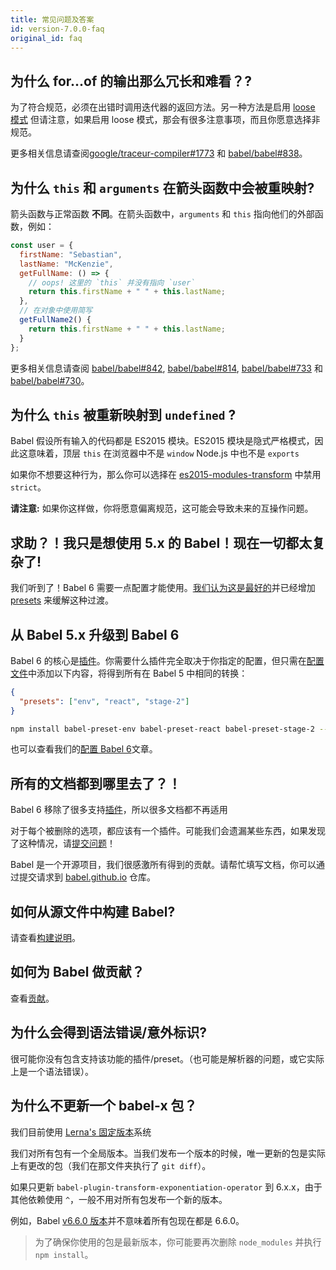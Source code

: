 ```yaml
---
title: 常见问题及答案
id: version-7.0.0-faq
original_id: faq
---
```


## 为什么 for...of 的输出那么冗长和难看？?

为了符合规范，必须在出错时调用迭代器的返回方法。另一种方法是启用 [loose 模式](plugin-transform-es2015-for-of.md#loose) 但请注意，如果启用 loose 模式，那会有很多注意事项，而且你愿意选择非规范。

更多相关信息请查阅[google/traceur-compiler#1773](https://github.com/google/traceur-compiler/issues/1773) 和
[babel/babel#838](https://github.com/babel/babel/issues/838)。

## 为什么 `this` 和 `arguments` 在箭头函数中会被重映射?

箭头函数与正常函数 **不同**。在箭头函数中，`arguments` 和 `this` 指向他们的外部函数，例如：

```javascript
const user = {
  firstName: "Sebastian",
  lastName: "McKenzie",
  getFullName: () => {
    // oops! 这里的 `this` 并没有指向 `user`
    return this.firstName + " " + this.lastName;
  },
  // 在对象中使用简写
  getFullName2() {
    return this.firstName + " " + this.lastName;
  }
};
```

更多相关信息请查阅 [babel/babel#842](https://github.com/babel/babel/issues/842), [babel/babel#814](https://github.com/babel/babel/issues/814),
[babel/babel#733](https://github.com/babel/babel/issues/733) 和 [babel/babel#730](https://github.com/babel/babel/issues/730)。

## 为什么 `this` 被重新映射到 `undefined` ?

Babel 假设所有输入的代码都是 ES2015 模块。ES2015 模块是隐式严格模式，因此这意味着，顶层 `this` 在浏览器中不是 `window` Node.js 中也不是 `exports`

如果你不想要这种行为，那么你可以选择在 [es2015-modules-transform](plugin-transform-es2015-modules-commonjs.md#usage) 中禁用 `strict`。

**请注意:** 如果你这样做，你将愿意偏离规范，这可能会导致未来的互操作问题。

## 求助？！我只是想使用 5.x 的 Babel！现在一切都太复杂了!

我们听到了！Babel 6 需要一点配置才能使用。[我们认为这是最好的](/blog/2015/10/29/6.0.0)并已经增加 [presets](plugins.md#presets) 来缓解这种过渡。

## 从 Babel 5.x 升级到 Babel 6

Babel 6 的核心是[插件](plugins.md)。你需要什么插件完全取决于你指定的配置，但只需在[配置文件](config-files.md)中添加以下内容，将得到所有在 Babel 5 中相同的转换：

```json
{
  "presets": ["env", "react", "stage-2"]
}
```

```sh
npm install babel-preset-env babel-preset-react babel-preset-stage-2 --save-dev
```

也可以查看我们的[配置 Babel 6](http://babeljs.io/blog/2015/10/31/setting-up-babel-6)文章。

## 所有的文档都到哪里去了？！

Babel 6 移除了很多支持<a href="/docs/plugins">插件</a>，所以很多文档都不再适用

对于每个被删除的选项，都应该有一个插件。可能我们会遗漏某些东西，如果发现了这种情况，请<a href="https://github.com/babel/babel/issues">提交问题</a>！

Babel 是一个开源项目，我们很感激所有得到的贡献。请帮忙填写文档，你可以通过提交请求到 [babel.github.io](https://github.com/babel/babel.github.io) 仓库。

## 如何从源文件中构建 Babel?

请查看[构建说明](https://github.com/babel/babel/blob/master/CONTRIBUTING.md#developing)。

## 如何为 Babel 做贡献？

查看[贡献](https://github.com/babel/babel/blob/master/CONTRIBUTING.md)。

## 为什么会得到语法错误/意外标识?

很可能你没有包含支持该功能的插件/preset。（也可能是解析器的问题，或它实际上是一个语法错误）。

## 为什么不更新一个 babel-x 包？

我们目前使用 [Lerna's 固定版本](https://github.com/lerna/lerna#fixedlocked-mode-default)系统

我们对所有包有一个全局版本。当我们发布一个版本的时候，唯一更新的包是实际上有更改的包（我们在那文件夹执行了 `git diff`）。

如果只更新 `babel-plugin-transform-exponentiation-operator` 到 6.x.x，由于其他依赖使用 `^`，一般不用对所有包发布一个新的版本。

例如，Babel [v6.6.0 版本](https://github.com/babel/babel/releases/tag/v6.6.0)并不意味着所有包现在都是 6.6.0。

> 为了确保你使用的包是最新版本，你可能要再次删除 `node_modules` 并执行 `npm install`。

